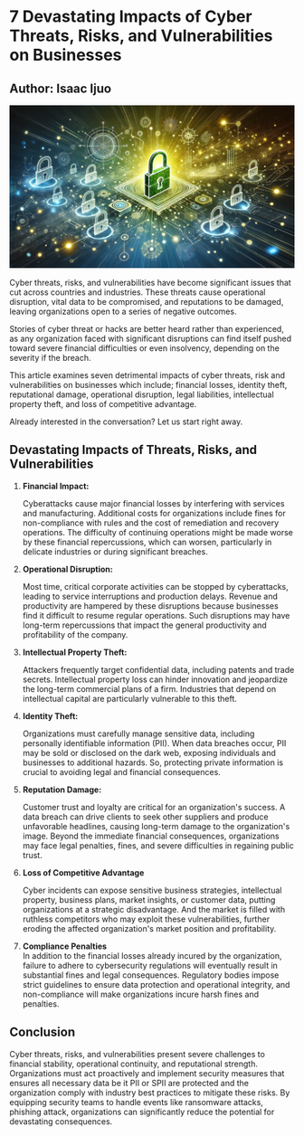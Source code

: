 <html>
<html lang="en">
<head>
    
    
 <meta charset="UTF-8">
<meta name="viewport" content="width=device-width, initial-scale=1.0">
<meta name="description" content="Discover the 7 devastating impacts of cyber threats, risks, and vulnerabilities on businesses. Learn how to protect your organization from financial losses, identity theft, and reputational damage.">
<meta name="keywords" content="cyber threats, cybersecurity, business security, data protection, financial impact, identity theft, reputation damage, operational disruption, intellectual property theft">
<meta name="author" content="Isaac Ijuo">
<meta property="og:title" content="7 Devastating Impacts of Cyber Threats on Businesses">
<meta property="og:description" content="Explore the significant impacts of cyber threats on businesses and how to mitigate them effectively.">
<meta property="og:type" content="article">
<meta property="og:url" content="https://github.com/CodingIsaac/cybersecurity_fundamentals/blob/main/impactofCyberThreats.md">
<meta name="twitter:card" content="summary_large_image">
<meta name="twitter:title" content="7 Devastating Impacts of Cyber Threats on Businesses">


</head>
<body>
<h1>7 Devastating Impacts of Cyber Threats, Risks, and Vulnerabilities on Businesses</h1>
<h2> Author: Isaac Ijuo</h2>
<img src="/Images/imact-of-security-risk.jpeg"> <br>
<p>
Cyber threats, risks, and vulnerabilities have become significant issues that cut across countries and industries. These threats cause operational disruption, vital data to be compromised, and reputations to be damaged, leaving organizations open to a series of negative outcomes.

Stories of cyber threat or hacks are better heard rather than experienced, as any organization faced with significant disruptions can find itself pushed toward severe financial difficulties or even insolvency, depending on the severity if the breach.

This article examines seven detrimental impacts of cyber threats, risk and vulnerabilities on businesses which include; financial losses, identity theft, reputational damage, operational disruption, legal liabilities, intellectual property theft, and loss of competitive advantage. 

Already interested in the conversation? Let us start right away.

</p>
<h2>Devastating Impacts of Threats, Risks, and Vulnerabilities</h2>
<ol> 
<li><b>Financial Impact:</b>
<p>Cyberattacks cause major financial losses by interfering 
with services and manufacturing. Additional costs for 
organizations include fines for non-compliance with rules 
and the cost of remediation and recovery operations. 
The difficulty of continuing operations might be made worse 
by these financial repercussions, which can worsen, 
particularly in delicate industries or during significant 
breaches.

</li>
<li><b>Operational Disruption:</b>
<p> Most time, critical corporate activities can be stopped 
by cyberattacks, leading to service interruptions and 
production delays. Revenue and productivity are hampered 
by these disruptions because businesses find it difficult 
to resume regular operations. Such disruptions may have 
long-term repercussions that impact the general productivity 
and profitability of the company.

</li>
<li><b>Intellectual Property Theft:</b>
<p>Attackers frequently target confidential data, 
including patents and trade secrets. Intellectual property 
loss can hinder innovation and jeopardize the long-term 
commercial plans of a firm. Industries that depend on 
intellectual capital are particularly vulnerable 
to this theft.</p>

</li>
<li><b>Identity Theft:</b>
<p>Organizations must carefully manage sensitive data, 
including personally identifiable information (PII). 
When data breaches occur, PII may be sold or disclosed 
on the dark web, exposing individuals and businesses to 
additional hazards. So, protecting private information 
is crucial to avoiding legal and financial consequences.</p>
</li>
<li><b>Reputation Damage:</b>
<p>Customer trust and loyalty are critical for an 
organization's success. A data breach can drive clients 
to seek other suppliers and produce unfavorable headlines, 
causing long-term damage to the organization's image. 
Beyond the immediate financial consequences, organizations 
may face legal penalties, fines, and severe difficulties in 
regaining public trust.</p>

<li><b>Loss of Competitive Advantage</b></li>
<p>Cyber incidents can expose sensitive business strategies, intellectual property, business plans, market insights, or customer data, putting organizations at a strategic disadvantage. And the market is filled with ruthless competitors who may exploit these vulnerabilities, further eroding the affected organization's market position and profitability.</p>

<li><b>Compliance Penalties</b></li>
In addition to the financial losses already incured by the organization, failure to adhere to cybersecurity regulations will eventually result in substantial fines and legal consequences. Regulatory bodies impose strict guidelines to ensure data protection and operational integrity, and non-compliance will make organizations incure harsh fines and penalties.

</ol>

<h2>Conclusion</h2>
<p>Cyber threats, risks, and vulnerabilities present severe challenges to financial stability, operational continuity, and reputational strength. Organizations must act proactively and implement security measures that ensures all necessary data be it PII or SPII are protected and the organization comply with industry best practices to mitigate these risks. By equipping security teams to handle events like ransomware attacks, phishing attack, organizations can significantly reduce the potential for devastating consequences.</p>

</li>
</ol>